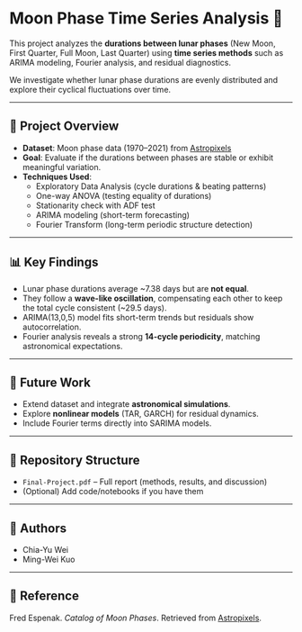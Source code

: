 # Moon Phase Time Series Analysis 🌙

This project analyzes the **durations between lunar phases** (New Moon, First Quarter, Full Moon, Last Quarter) using **time series methods** such as ARIMA modeling, Fourier analysis, and residual diagnostics.  

We investigate whether lunar phase durations are evenly distributed and explore their cyclical fluctuations over time.

---

## 📌 Project Overview
- **Dataset**: Moon phase data (1970–2021) from [Astropixels](https://astropixels.com/ephemeris/phasescat/phasescat.html)  
- **Goal**: Evaluate if the durations between phases are stable or exhibit meaningful variation.  
- **Techniques Used**:
  - Exploratory Data Analysis (cycle durations & beating patterns)  
  - One-way ANOVA (testing equality of durations)  
  - Stationarity check with ADF test  
  - ARIMA modeling (short-term forecasting)  
  - Fourier Transform (long-term periodic structure detection)  

---

## 📊 Key Findings
- Lunar phase durations average ~7.38 days but are **not equal**.  
- They follow a **wave-like oscillation**, compensating each other to keep the total cycle consistent (~29.5 days).  
- ARIMA(13,0,5) model fits short-term trends but residuals show autocorrelation.  
- Fourier analysis reveals a strong **14-cycle periodicity**, matching astronomical expectations.  

---

## 🚀 Future Work
- Extend dataset and integrate **astronomical simulations**.  
- Explore **nonlinear models** (TAR, GARCH) for residual dynamics.  
- Include Fourier terms directly into SARIMA models.  

---

## 📂 Repository Structure
- `Final-Project.pdf` – Full report (methods, results, and discussion)  
- (Optional) Add code/notebooks if you have them  

---

## 👥 Authors
- Chia-Yu Wei  
- Ming-Wei Kuo  

---

## 📖 Reference
Fred Espenak. *Catalog of Moon Phases*. Retrieved from [Astropixels](https://astropixels.com/ephemeris/phasescat/phasescat.html).
